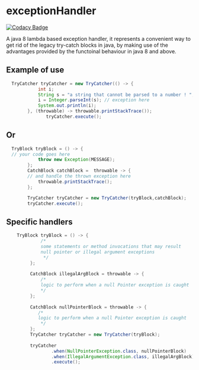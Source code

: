 # exceptionHandler

[![Codacy Badge](https://api.codacy.com/project/badge/Grade/a110cd81af2f4990960799e4bb389958)](https://www.codacy.com/manual/BelmoMusta/exceptionHandler?utm_source=github.com&amp;utm_medium=referral&amp;utm_content=BelmoMusta/exceptionHandler&amp;utm_campaign=Badge_Grade)

A java 8 lambda based exception handler, it represents a convenient way to get rid of the legacy try-catch blocks in java, 
by making use of the advantages provided by the functoinal behaviour in java 8 and above.

## Example of use 
```java
  TryCatcher tryCatcher = new TryCatcher(() -> {
            int i;
            String s = "a string that cannot be parsed to a number ! ";
            i = Integer.parseInt(s); // exception here
            System.out.println(i);
        }, (throwable) -> throwable.printStackTrace());
               tryCatcher.execute();
```
## Or
```java
  TryBlock tryBlock = () -> {
  // your code goes here
            throw new Exception(MESSAGE);
        };
        CatchBlock catchBlock =  throwable -> {
        // and handle the thrown exception here
            throwable.printStackTrace();
        };

        TryCatcher tryCatcher = new TryCatcher(tryBlock,catchBlock);
        tryCatcher.execute();
```

## Specific handlers
```java
    TryBlock tryBlock = () -> {
             /*
             some statements or method invocations that may result
             null pointer or illegal argument exceptions
              */
         };
 
         CatchBlock illegalArgBlock = throwable -> {
             /*
             logic to perform when a null Pointer exception is caught
             */
         };
 
         CatchBlock nullPointerBlock = throwable -> {
            /*
            logic to perform when a null Pointer exception is caught
             */
         };
         TryCatcher tryCatcher = new TryCatcher(tryBlock);
 
         tryCatcher
                 .when(NullPointerException.class, nullPointerBlock)
                 .when(IllegalArgumentException.class, illegalArgBlock)
                 .execute();
```                 
